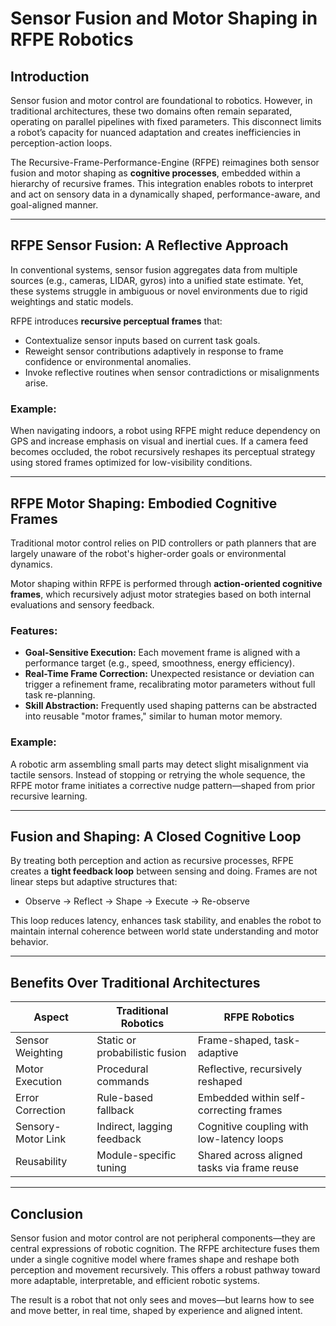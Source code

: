 # Sensor Fusion and Motor Shaping in RFPE Robotics

## Introduction

Sensor fusion and motor control are foundational to robotics. However, in traditional architectures, these two domains often remain separated, operating on parallel pipelines with fixed parameters. This disconnect limits a robot’s capacity for nuanced adaptation and creates inefficiencies in perception-action loops.

The Recursive-Frame-Performance-Engine (RFPE) reimagines both sensor fusion and motor shaping as **cognitive processes**, embedded within a hierarchy of recursive frames. This integration enables robots to interpret and act on sensory data in a dynamically shaped, performance-aware, and goal-aligned manner.

---

## RFPE Sensor Fusion: A Reflective Approach

In conventional systems, sensor fusion aggregates data from multiple sources (e.g., cameras, LIDAR, gyros) into a unified state estimate. Yet, these systems struggle in ambiguous or novel environments due to rigid weightings and static models.

RFPE introduces **recursive perceptual frames** that:

- Contextualize sensor inputs based on current task goals.
- Reweight sensor contributions adaptively in response to frame confidence or environmental anomalies.
- Invoke reflective routines when sensor contradictions or misalignments arise.

### Example:
When navigating indoors, a robot using RFPE might reduce dependency on GPS and increase emphasis on visual and inertial cues. If a camera feed becomes occluded, the robot recursively reshapes its perceptual strategy using stored frames optimized for low-visibility conditions.

---

## RFPE Motor Shaping: Embodied Cognitive Frames

Traditional motor control relies on PID controllers or path planners that are largely unaware of the robot's higher-order goals or environmental dynamics.

Motor shaping within RFPE is performed through **action-oriented cognitive frames**, which recursively adjust motor strategies based on both internal evaluations and sensory feedback.

### Features:
- **Goal-Sensitive Execution:** Each movement frame is aligned with a performance target (e.g., speed, smoothness, energy efficiency).
- **Real-Time Frame Correction:** Unexpected resistance or deviation can trigger a refinement frame, recalibrating motor parameters without full task re-planning.
- **Skill Abstraction:** Frequently used shaping patterns can be abstracted into reusable "motor frames," similar to human motor memory.

### Example:
A robotic arm assembling small parts may detect slight misalignment via tactile sensors. Instead of stopping or retrying the whole sequence, the RFPE motor frame initiates a corrective nudge pattern—shaped from prior recursive learning.

---

## Fusion and Shaping: A Closed Cognitive Loop

By treating both perception and action as recursive processes, RFPE creates a **tight feedback loop** between sensing and doing. Frames are not linear steps but adaptive structures that:

- Observe → Reflect → Shape → Execute → Re-observe

This loop reduces latency, enhances task stability, and enables the robot to maintain internal coherence between world state understanding and motor behavior.

---

## Benefits Over Traditional Architectures

| Aspect                   | Traditional Robotics             | RFPE Robotics                                |
|-------------------------|----------------------------------|----------------------------------------------|
| Sensor Weighting        | Static or probabilistic fusion   | Frame-shaped, task-adaptive                  |
| Motor Execution         | Procedural commands              | Reflective, recursively reshaped             |
| Error Correction        | Rule-based fallback              | Embedded within self-correcting frames       |
| Sensory-Motor Link      | Indirect, lagging feedback       | Cognitive coupling with low-latency loops    |
| Reusability             | Module-specific tuning           | Shared across aligned tasks via frame reuse  |

---

## Conclusion

Sensor fusion and motor control are not peripheral components—they are central expressions of robotic cognition. The RFPE architecture fuses them under a single cognitive model where frames shape and reshape both perception and movement recursively. This offers a robust pathway toward more adaptable, interpretable, and efficient robotic systems.

The result is a robot that not only sees and moves—but learns how to see and move better, in real time, shaped by experience and aligned intent.

